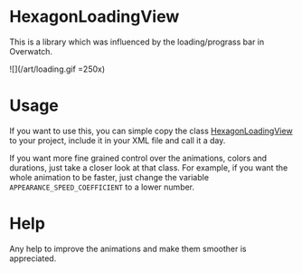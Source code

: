 # HexagonLoadingView
This is a library which was influenced by the loading/prograss bar in Overwatch.

![](/art/loading.gif =250x)

# Usage
If you want to use this, you can simple copy the class [HexagonLoadingView](https://github.com/Agraphie/hexagonloadingview/blob/master/library/src/main/java/de/clemenskeppler/hexagonloadingview/HexagonLoadingView.java)
to your project, include it in your XML file and call it a day.

If you want more fine grained control over the animations, colors and durations, just take a closer look at that class.
For example, if you want the whole animation to be faster, just change the variable ```APPEARANCE_SPEED_COEFFICIENT``` to a lower number.

# Help
Any help to improve the animations and make them smoother is appreciated.